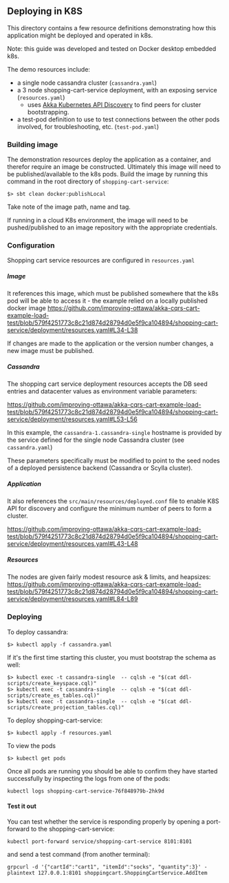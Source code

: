 ## Deploying in K8S

This directory contains a few resource definitions demonstrating how this application might be deployed and operated in k8s.

Note:  this guide was developed and tested on Docker desktop embedded k8s.

The demo resources include:
- a single node cassandra cluster (`cassandra.yaml`)
- a 3 node shopping-cart-service deployment, with an exposing service (`resources.yaml`)
  - uses [Akka Kubernetes API Discovery](https://doc.akka.io/docs/akka-management/current/discovery/kubernetes.html) to find peers for cluster bootstrapping.
- a test-pod definition to use to test connections between the other pods involved, for troubleshooting, etc. (`test-pod.yaml`)

### Building image

The demonstration resources deploy the application as a container, and therefor require an image be constructed.  Ultimately this image will need to be published/available to the k8s pods.  Build the image by running this command in the root directory of `shopping-cart-service`:
```
$> sbt clean docker:publishLocal
```
Take note of the image path, name and tag.

If running in a cloud K8s environment, the image will need to be pushed/published to an image repository with the appropriate credentials.

### Configuration

Shopping cart service resources are configured in `resources.yaml`

##### Image

It references this image, which must be published somewhere that the k8s pod will be able to access it - the example relied on a locally published docker image
https://github.com/improving-ottawa/akka-cqrs-cart-example-load-test/blob/579f4251773c8c21d874d28794d0e5f9ca104894/shopping-cart-service/deployment/resources.yaml#L34-L38

If changes are made to the application or the version number changes, a new image must be published.

##### Cassandra
The shopping cart service deployment resources  accepts the DB seed entries and datacenter values as environment variable parameters: 

https://github.com/improving-ottawa/akka-cqrs-cart-example-load-test/blob/579f4251773c8c21d874d28794d0e5f9ca104894/shopping-cart-service/deployment/resources.yaml#L53-L56

In this example, the `cassandra-1.cassandra-single` hostname is provided by the service defined for the single node Cassandra cluster (see `cassandra.yaml`)

These parameters specifically must be modified to point to the seed nodes of a deployed persistence backend (Cassandra or Scylla cluster).

##### Application

It also references the `src/main/resources/deployed.conf` file to enable K8S API for discovery and configure the minimum number of peers to form a cluster.

https://github.com/improving-ottawa/akka-cqrs-cart-example-load-test/blob/579f4251773c8c21d874d28794d0e5f9ca104894/shopping-cart-service/deployment/resources.yaml#L43-L48

##### Resources

The nodes are given fairly modest resource ask & limits, and heapsizes:
https://github.com/improving-ottawa/akka-cqrs-cart-example-load-test/blob/579f4251773c8c21d874d28794d0e5f9ca104894/shopping-cart-service/deployment/resources.yaml#L84-L89


### Deploying

To deploy cassandra:
```
$> kubectl apply -f cassandra.yaml
```

If it's the first time starting this cluster, you must bootstrap the schema as well:

```
$> kubectl exec -t cassandra-single  -- cqlsh -e "$(cat ddl-scripts/create_keyspace.cql)"
$> kubectl exec -t cassandra-single  -- cqlsh -e "$(cat ddl-scripts/create_es_tables.cql)"
$> kubectl exec -t cassandra-single  -- cqlsh -e "$(cat ddl-scripts/create_projection_tables.cql)"
```


To deploy shopping-cart-service:
```
$> kubectl apply -f resources.yaml
```
To view the pods
```
$> kubectl get pods
```
Once all pods are running you should be able to confirm they have started successfully by inspecting the logs from one of the pods:
```
kubectl logs shopping-cart-service-76f848979b-2hk9d
```


#### Test it out

You can test whether the service is responding properly by opening a port-forward to the shopping-cart-service:
```
kubectl port-forward service/shopping-cart-service 8101:8101
```
and send a test command (from another terminal):
```
grpcurl -d '{"cartId":"cart1", "itemId":"socks", "quantity":3}' -plaintext 127.0.0.1:8101 shoppingcart.ShoppingCartService.AddItem
```
